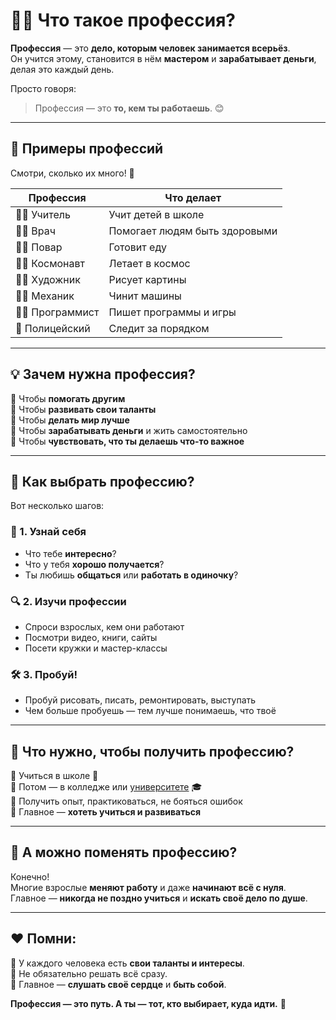 # 👩‍🚀 Что такое профессия?

**Профессия** — это **дело, которым человек занимается всерьёз**.  
Он учится этому, становится в нём **мастером** и **зарабатывает деньги**, делая это каждый день.

Просто говоря:  
> Профессия — это **то, кем ты работаешь**. 😊

---

## 🔨 Примеры профессий

Смотри, сколько их много! 👀

| Профессия | Что делает |
|-----------|------------|
| 👩‍🏫 Учитель | Учит детей в школе |
| 👨‍⚕️ Врач | Помогает людям быть здоровыми |
| 🧑‍🍳 Повар | Готовит еду |
| 👨‍🚀 Космонавт | Летает в космос |
| 👩‍🎨 Художник | Рисует картины |
| 👨‍🔧 Механик | Чинит машины |
| 🧑‍💻 Программист | Пишет программы и игры |
| 👮 Полицейский | Следит за порядком |

---

## 💡 Зачем нужна профессия?

🔹 Чтобы **помогать другим**  
🔹 Чтобы **развивать свои таланты**  
🔹 Чтобы **делать мир лучше**  
🔹 Чтобы **зарабатывать деньги** и жить самостоятельно  
🔹 Чтобы **чувствовать, что ты делаешь что-то важное**

---

## 🤔 Как выбрать профессию?

Вот несколько шагов:

### 🧩 1. Узнай себя  
- Что тебе **интересно**?  
- Что у тебя **хорошо получается**?  
- Ты любишь **общаться** или **работать в одиночку**?

### 🔍 2. Изучи профессии  
- Спроси взрослых, кем они работают  
- Посмотри видео, книги, сайты  
- Посети кружки и мастер-классы

### 🛠 3. Пробуй!  
- Пробуй рисовать, писать, ремонтировать, выступать  
- Чем больше пробуешь — тем лучше понимаешь, что твоё

---

## 🧠 Что нужно, чтобы получить профессию?

🔹 Учиться в школе 🏫  
🔹 Потом — в колледже или [университете](university.md) 🎓  
🔹 Получить опыт, практиковаться, не бояться ошибок  
🔹 Главное — **хотеть учиться и развиваться**

---

## 🌟 А можно поменять профессию?

Конечно!  
Многие взрослые **меняют работу** и даже **начинают всё с нуля**.  
Главное — **никогда не поздно учиться** и **искать своё дело по душе**.

---

## ❤️ Помни:

🔸 У каждого человека есть **свои таланты и интересы**.  
🔸 Не обязательно решать всё сразу.  
🔸 Главное — **слушать своё сердце** и **быть собой**.  

**Профессия — это путь. А ты — тот, кто выбирает, куда идти.** 🚀
